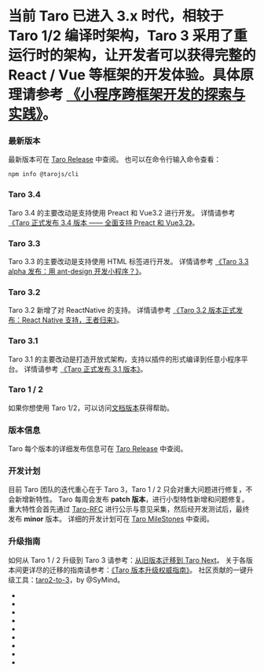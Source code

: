 # 当前 Taro 已进入 3.x 时代，相较于 Taro 1/2 编译时架构，Taro 3 采用了重运行时的架构，让开发者可以获得完整的 React / Vue 等框架的开发体验。具体原理请参考 [《小程序跨框架开发的探索与实践》](https://mp.weixin.qq.com/s?__biz=MzU3NDkzMTI3MA==&mid=2247483770&idx=1&sn=ba2cdea5256e1c4e7bb513aa4c837834)。
### 最新版本[​](version.html#最新版本)
最新版本可在 [Taro Release](https://github.com/NervJS/taro/releases) 中查阅。
也可以在命令行输入命令查看：
```bash
npm info @tarojs/cli
```

### Taro 3.4[​](version.html#taro-34)
Taro 3.4 的主要改动是支持使用 Preact 和 Vue3.2 进行开发。
详情请参考 [《Taro 正式发布 3.4 版本 —— 全面支持 Preact 和 Vue3.2》](https://docs.taro.zone/blog/2022-01-20-Taro-3.4)。
### Taro 3.3[​](version.html#taro-33)
Taro 3.3 的主要改动是支持使用 HTML 标签进行开发。
详情请参考 [《Taro 3.3 alpha 发布：用 ant-design 开发小程序？》](https://docs.taro.zone/blog/2021-04-22-Taro-3.3-alpha)。
### Taro 3.2[​](version.html#taro-32)
Taro 3.2 新增了对 ReactNative 的支持。
详情请参考 [《Taro 3.2 版本正式发布：React Native 支持，王者归来》](https://docs.taro.zone/blog/2021-04-08-taro-3.2)。
### Taro 3.1[​](version.html#taro-31)
Taro 3.1 的主要改动是打造开放式架构，支持以插件的形式编译到任意小程序平台。
详情请参考 [《Taro 正式发布 3.1 版本》](https://docs.taro.zone/blog/2021-03-10-taro-3-1-lts)。
### Taro 1 / 2[​](version.html#taro-1--2)
如果你想使用 Taro 1/2，可以访问[文档版本](https://docs.taro.zone/versions)获得帮助。
### 版本信息[​](version.html#版本信息)
Taro 每个版本的详细发布信息可在 [Taro Release](https://github.com/NervJS/taro/releases) 中查阅。
### 开发计划[​](version.html#开发计划)
目前 Taro 团队的迭代重心在于 Taro 3，Taro 1 / 2 只会对重大问题进行修复，不会新增新特性。
Taro 每周会发布 **patch 版本**，进行小型特性新增和问题修复。
重大特性会首先通过 [Taro-RFC](https://github.com/NervJS/taro-rfcs) 进行公示与意见采集，然后经开发测试后，最终发布 **minor** 版本。
详细的开发计划可在 [Taro MileStones](https://github.com/NervJS/taro/milestones) 中查阅。
### 升级指南[​](version.html#升级指南)
如何从 Taro 1 / 2 升级到 Taro 3 请参考：[从旧版本迁移到 Taro Next](migration.html)。
关于各版本间更详尽的迁移的指南请参考：[《Taro 版本升级权威指南》](https://docs.taro.zone/blog/2020-09-01-taro-versions)。
社区贡献的一键升级工具：[taro2-to-3](https://github.com/SyMind/taro2-to-3)，by @SyMind。

- 
- 
- 
- 
- 
- 
- 
- 
-
